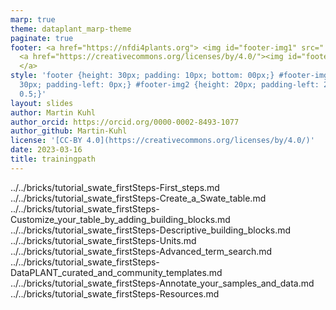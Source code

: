 ```yaml
---
marp: true
theme: dataplant_marp-theme
paginate: true
footer: <a href="https://nfdi4plants.org"> <img id="footer-img1" src="../../../img/_logos/DataPLANT/DataPLANT_logo_square_bg_transparent.svg"></a>
  <a href="https://creativecommons.org/licenses/by/4.0/"><img id="footer-img2" src="../../../img/_logos/CreativeCommons/by.svg">
  </a>
style: 'footer {height: 30px; padding: 10px; bottom: 00px;} #footer-img1 {height:
  30px; padding-left: 0px;} #footer-img2 {height: 20px; padding-left: 20px; opacity:
  0.5;}'
layout: slides
author: Martin Kuhl
author_orcid: https://orcid.org/0000-0002-8493-1077
author_github: Martin-Kuhl
license: '[CC-BY 4.0](https://creativecommons.org/licenses/by/4.0/)'
date: 2023-03-16
title: trainingpath
---
```


../../bricks/tutorial_swate_firstSteps-First_steps.md
../../bricks/tutorial_swate_firstSteps-Create_a_Swate_table.md
../../bricks/tutorial_swate_firstSteps-Customize_your_table_by_adding_building_blocks.md
../../bricks/tutorial_swate_firstSteps-Descriptive_building_blocks.md
../../bricks/tutorial_swate_firstSteps-Units.md
../../bricks/tutorial_swate_firstSteps-Advanced_term_search.md
../../bricks/tutorial_swate_firstSteps-DataPLANT_curated_and_community_templates.md
../../bricks/tutorial_swate_firstSteps-Annotate_your_samples_and_data.md
../../bricks/tutorial_swate_firstSteps-Resources.md

